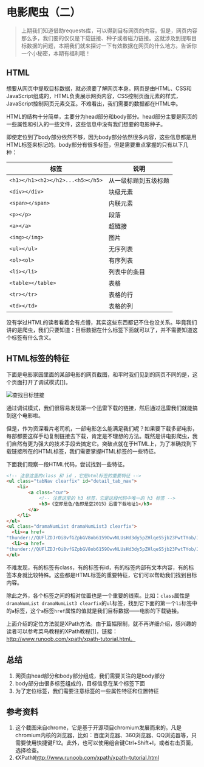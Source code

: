 # 电影爬虫（二）

>上期我们知道借助requests库，可以得到目标网页的内容。但是，网页内容那么多，我们要的仅仅是下载链接、种子或者磁力链接。这就涉及到提取目标数据的问题，本期我们就来探讨一下有效数据在网页的什么地方。告诉你一个小秘密，本期有福利哦！

## HTML

想要从网页中提取目标数据，就必须要了解网页本身。网页是由HTML、CSS和JavaScript组成的，HTML负责展示网页内容，CSS控制页面元素的样式，JavaScript控制网页元素交互。不难看出，我们需要的数据都在HTML中。

HTML的结构十分简单，主要分为head部分和body部分。head部分主要是网页的一些属性和引入的一些文件，这些信息中没有我们想要的电影种子。

即使定位到了body部分依然不够，因为body部分依然很多内容，这些信息都是用HTML标签来标记的。body部分有很多标签，但是需要重点掌握的只有以下几种：

| 标签                               | 说明         |
| -------------------------------- | ---------- |
| `<h1></h1><h2></h2>...<h5></h5>` | 从一级标题到五级标题 |
| `<div></div>`                    | 块级元素       |
| `<span></span>`                  | 内联元素       |
| `<p></p>`                        | 段落         |
| `<a></a>`                        | 超链接        |
| `<img></img>`                    | 图片         |
| `<ul></ul>`                      | 无序列表       |
| `<ol><ol>`                       | 有序列表       |
| `<li></li>`                      | 列表中的条目     |
| `<table></table>`                | 表格         |
| `<tr></tr>`                      | 表格的行       |
| `<td></td>`                      | 表格的列       |

没有学过HTML的读者看着会有点懵，其实这些东西都记不住也没关系。毕竟我们讲的是爬虫，我们只要知道：目标数据在什么标签下面就可以了，并不需要知道这个标签有什么含义。

## HTML标签的特征

下面是电影家园里面的某部电影的网页截图，和平时我们见到的网页不同的是，这个页面打开了调试模式[[1]](参考资料)。

![查找目标链接](http://opa63tcx6.bkt.clouddn.com/pictures/%E6%9F%A5%E6%89%BE%E9%93%BE%E6%8E%A5.png)

通过调试模式，我们很容易发现第一个迅雷下载的链接，然后通过迅雷我们就能搞到这个电影啦。

但是，作为资深看片老司机，一部电影怎么能满足我们呢？如果要下载多部电影，每部都要这样手动复制链接去下载，肯定是不理想的方法。既然是讲电影爬虫，我们自然有更为强大的技术手段去搞定它。突破点就在于HTML上，为了准确找到下载链接所在的HTML标签，我们需要掌握HTML标签的一些特征。

下面我们观察一段HTML代码，尝试找到一些特征。

```html
<!-- 注意这里的class 和 id ，它是html标签的重要特征 -->
<ul class="tabNav clearfix" id="detail_tab_nav">
    <li>
        <a class="cur">
            <!-- 注意这里的 h3 标签，它是这段代码中唯一的 h3 标签 -->
            <h3>《空即是色/色即是空2015》迅雷下载地址1</h3>
        </a>
    </li>
</ul>
<ul class="dramaNumList dramaNumList3 clearfix">
  <li><a href=
"thunder://QUFlZDJrOi8vfGZpbGV8ob6159OwvNLUsHd3dy5pZHlqeS5jb23PwtTYob/Jq7y0yse/1S4yMDE1LkhEuqvT79bQ19YubXA0fDczMDk2ODIwMXwxOUEzMzRBRjgxQjU3REEzMjc5NjQ5MDIzNjQ1MDA0N3xoPUNaNTI2R0dCNVY0SjdRT1FBWVFaVTNGWTcyUUQ1TDdPfC9aWg==" target="_self">色即是空.2015.HD韩语中字.mp4 (696MB)</a></li>
  <li><a href=
"thunder://QUFlZDJrOi8vfGZpbGV8ob6159OwvNLUsHd3dy5pZHlqeS5jb23PwtTYob/Jq7y0yse/1TIwMTUuSES6q9Pv1tDX1i5tcDR8MTA3OTk2OTc2N3w1MDg0NURDOTk3Q0NDOENGQUQ3NUYwNkYxQkQ3OTUwRHxoPVgyNlBGTFdNVldGQzREQ0hBQ083UlVQR1RQN1BBRlVGfC9aWg==" target="_self">色即是空2015.HD韩语中字.mp4 (1.01GB)</a></li>
</ul>
```

不难发现，有的标签有class，有的标签有id，有的标签内部有文本内容，有的标签本身就比较特殊。这些都是HTML标签的重要特征，它们可以帮助我们找到目标内容。

除此之外，各个标签之间的相对位置也是一个重要的线索。比如：`class`属性是`dramaNumList dramaNumList3 clearfix`的`ul`标签，找到它下面的第一个`li`标签中的`a`标签，这个`a`标签`href`属性的值就是我们目标数据——电影的下载链接。

上面介绍的定位方法就是XPath方法。由于篇幅限制，就不再详细介绍，感兴趣的读者可以参考菜鸟教程的XPath教程[[1]](http://www.runoob.com/xpath/xpath-tutorial.html)，链接：http://www.runoob.com/xpath/xpath-tutorial.html。

## 总结

1. 网页由head部分和body部分组成，我们需要关注的是body部分
2. body部分由很多标签组成的，目标信息在某个标签下面
3. 为了定位标签，我们需要注意标签的一些属性特征和位置特征

## 参考资料

1. 这个截图来自chrome，它是基于开源项目chromium发展而来的。凡是chromium内核的浏览器，比如：百度浏览器、360浏览器、QQ浏览器等，只需要使用快捷键F12。此外，也可以使用组合键Ctrl+Shift+I，或者右击页面，选择检查。
2. 《XPath》http://www.runoob.com/xpath/xpath-tutorial.html





